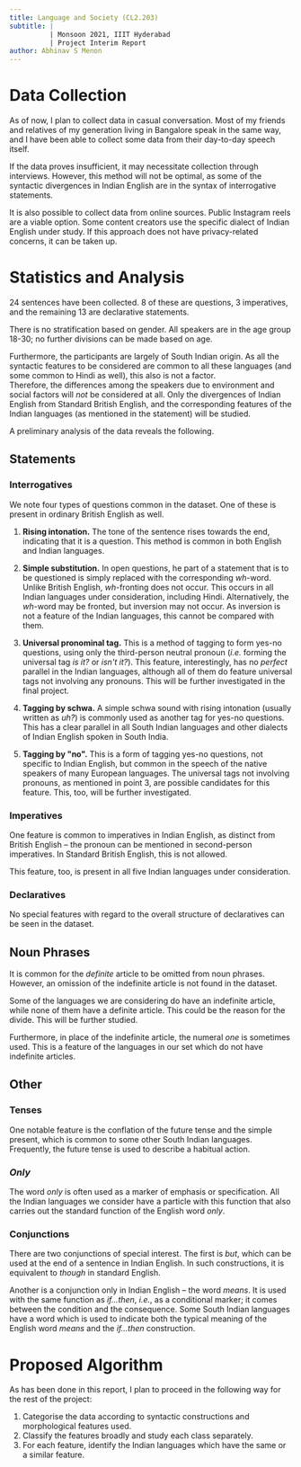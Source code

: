 ```yaml
---
title: Language and Society (CL2.203)
subtitle: |
          | Monsoon 2021, IIIT Hyderabad
          | Project Interim Report
author: Abhinav S Menon
---
```


# Data Collection
As of now, I plan to collect data in casual conversation. Most of my friends and relatives of my generation living in Bangalore speak in the same way, and I have been able to collect some data from their day-to-day speech itself.  

If the data proves insufficient, it may necessitate collection through interviews. However, this method will not be optimal, as some of the syntactic divergences in Indian English are in the syntax of interrogative statements.  

It is also possible to collect data from online sources. Public Instagram reels are a viable option. Some content creators use the specific dialect of Indian English under study. If this approach does not have privacy-related concerns, it can be taken up.

# Statistics and Analysis
24 sentences have been collected. 8 of these are questions, 3 imperatives, and the remaining 13 are declarative statements.  

There is no stratification based on gender. All speakers are in the age group 18-30; no further divisions can be made based on age.  

Furthermore, the participants are largely of South Indian origin. As all the syntactic features to be considered are common to all these languages (and some common to Hindi as well), this also is not a factor.  
Therefore, the differences among the speakers due to environment and social factors will *not* be considered at all. Only the divergences of Indian English from Standard British English, and the corresponding features of the Indian languages (as mentioned in the statement) will be studied.  

A preliminary analysis of the data reveals the following.

## Statements
### Interrogatives
We note four types of questions common in the dataset. One of these is present in ordinary British English as well.  

1. **Rising intonation.** The tone of the sentence rises towards the end, indicating that it is a question. This method is common in both English and Indian languages.  

2. **Simple substitution.** In open questions, he part of a statement that is to be questioned is simply replaced with the corresponding *wh*-word. Unlike British English, *wh*-fronting does not occur. This occurs in all Indian languages under consideration, including Hindi. Alternatively, the *wh*-word may be fronted, but inversion may not occur. As inversion is not a feature of the Indian languages, this cannot be compared with them.  

3. **Universal pronominal tag.** This is a method of tagging to form yes-no questions, using only the third-person neutral pronoun (*i.e.* forming the universal tag *is it?* or *isn't it?*). This feature, interestingly, has no *perfect* parallel in the Indian languages, although all of them do feature universal tags not involving any pronouns. This will be further investigated in the final project.  

4. **Tagging by schwa.** A simple schwa sound with rising intonation (usually written as *uh?*) is commonly used as another tag for yes-no questions. This has a clear parallel in all South Indian languages and other dialects of Indian English spoken in South India.  

5. **Tagging by "no".** This is a form of tagging yes-no questions, not specific to Indian English, but common in the speech of the native speakers of many European languages. The universal tags not involving pronouns, as mentioned in point 3, are possible candidates for this feature. This, too, will be further investigated.

### Imperatives
One feature is common to imperatives in Indian English, as distinct from British English – the pronoun can be mentioned in second-person imperatives. In Standard British English, this is not allowed.  

This feature, too, is present in all five Indian languages under consideration.

### Declaratives
No special features with regard to the overall structure of declaratives can be seen in the dataset.

## Noun Phrases
It is common for the *definite* article to be omitted from noun phrases. However, an omission of the indefinite article is not found in the dataset.  

Some of the languages we are considering do have an indefinite article, while none of them have a definite article. This could be the reason for the divide. This will be further studied.  

Furthermore, in place of the indefinite article, the numeral *one* is sometimes used. This is a feature of the languages in our set which do not have indefinite articles.

## Other
### Tenses
One notable feature is the conflation of the future tense and the simple present, which is common to some other South Indian languages. Frequently, the future tense is used to describe a habitual action.

### *Only*
The word *only* is often used as a marker of emphasis or specification. All the Indian languages we consider have a particle with this function that also carries out the standard function of the English word *only*.

### Conjunctions
There are two conjunctions of special interest. The first is *but*, which can be used at the end of a sentence in Indian English. In such constructions, it is equivalent to *though* in standard English.  

Another is a conjunction only in Indian English – the word *means*. It is used with the same function as *if...then*, *i.e.*, as a conditional marker; it comes between the condition and the consequence. Some South Indian languages have a word which is used to indicate both the typical meaning of the English word *means* and the *if...then* construction.

# Proposed Algorithm
As has been done in this report, I plan to proceed in the following way for the rest of the project:

1. Categorise the data according to syntactic constructions and morphological features used.
2. Classify the features broadly and study each class separately.
3. For each feature, identify the Indian languages which have the same or a similar feature.
